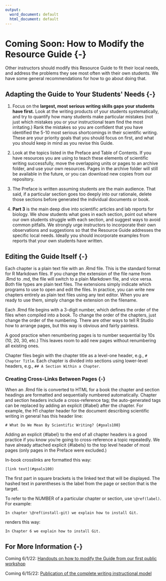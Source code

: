 ```yaml
---
output:
  word_document: default
  html_document: default
---
```

# Coming Soon: How to Modify the Resource Guide {-}

Other instructors should modify this Resource Guide to fit their local needs, and address the problems they see most often with their own students. We have some general recommendations for how to go about doing that. 

## Adapting the Guide to Your Students' Needs {-}

1. Focus on the __largest, most serious writing skills gaps your students have first.__ Look at the writing products of your students systematically, and try to quantify how many students make particular mistakes (not just which mistakes you or your instructional team find the most irritating.) Rank the mistakes so you are confident that you have identified the 5-10 most serious shortcomings in their scientific writing. These are your priority goals that you should focus on first, and what you should keep in mind as you revise this Guide. 

2. Look at the topics listed in the Preface and Table of Contents. If you have resources you are using to teach these elements of scientific writing successfully, move the overlapping units or pages to an archive folder, and use your own resources. Pages in the archive folder will still be available in the future, or you can download new copies from our repository.

2. The Preface is written assuming students are the main audience. That said, if a particular section goes too deeply into our rationale, delete those sections before generated the individual documents or book. 

3. __Part 3__ is the main deep dive into scientific articles and lab reports for biology. We show students what goes in each section, point out where our own students struggle with each section, and suggest ways to avoid common pitfalls. We strongly urge instructors to incorporate their own observations and suggestions so that the Resource Guide addresses the specific local needs. Ideally you should incorporate examples from reports that your own students have written.


## Editing the Guide Itself {-}

Each chapter is a plain text file with an .Rmd file. This is the standard format for R Markdown files. If you change the extension of the file name from .Rmd to .md, the file will switch to a plain Markdown file, and vice versa. Both file types are plain text files. The extensions simply indicate which programs to use to open and edit the files. In practice, you can write new chapters entirely as plain text files using any text editor. When you are ready to use them, simply change the extension on the filename.

Each .Rmd file begins with a 3-digit number, which defines the order of the files when compiled into a book. To change the order of the chapters, just change the order of the numbering. There are other ways to tell R Studio how to arrange pages, but this way is obvious and fairly painless. 

A good practice when renumbering pages is to number sequential by 10s (10, 20, 30, etc.) This leaves room to add new pages without renumbering all existing ones.

Chapter files begin with the chapter title as a level-one header, e.g., `# Chapter Title`. Each chapter is divided into sections using lower-level headers, e.g., `## A Section Within a Chapter`. 


### Creating Cross-Links Between Pages {-}

When an .Rmd file is converted to HTML for a book the chapter and section headings are formatted and sequentially numbered automatically. Chapter and section headers include a cross-reference tag; the auto-generated tags can be replaced by adding an explicit {#label} after the chapter. For example, the H1 chapter header for the document describing scientific writing in general has this header line:

```
# What Do We Mean By Scientific Writing? {#goals100}
```

Adding an explicit {#label} to the end of all chapter headers is a good practice if you know you’re going to cross-reference a topic repeatedly. We have already attached explicit {#labels}  to the top level header of most pages (only pages in the Preface were excluded.) 

In-book crosslinks are formatted this way:

```
[link text](#goals100)
```

The first part in square brackets is the linked text that will be displayed. The hashed text in parentheses is the label from the page or section that is the target. 

To refer to the NUMBER of a particular chapter or section, use `\@ref(label)`. For example:

```
In chapter \@ref(install-git) we explain how to install Git.
```

renders this way:

```
In Chapter 6 we explain how to install Git.
```


## For More Information {-}

Coming 6/1/22: [Handouts on how to modify the Guide from our first public workshop](https://github.com/adanieljohnson/ABLE_2022_Workshop)

Coming 6/15/22: [Publication of the complete writing instructional model](https://ableweb.org)

